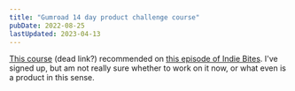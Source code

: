 ```yaml
---
title: "Gumroad 14 day product challenge course"
pubDate: 2022-08-25
lastUpdated: 2023-04-13
---
```


[This course](https://gumroad.com/l/BLwER) (dead link?) recommended on [this episode of Indie Bites](https://pca.st/episode/b018b450-564a-4bf7-af22-7591658062f5). I've signed up, but am not really sure whether to work on it now, or what even is a product in this sense.
